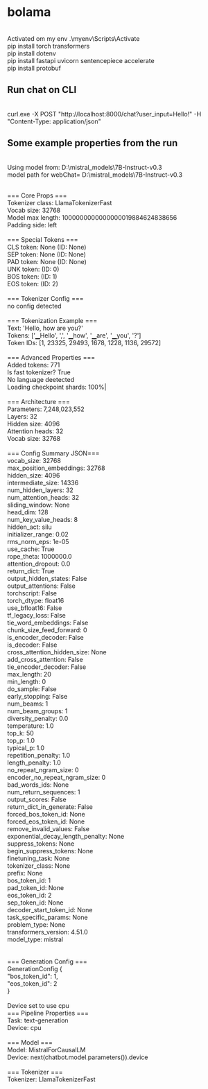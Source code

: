 # bolama
<br>Activated om my env .\myenv\Scripts\Activate
<br> pip install torch transformers
<br> pip install dotenv 
<br>pip install fastapi uvicorn sentencepiece accelerate
<br>pip install protobuf
<h2>Run chat on CLI</h2>
<br>curl.exe -X POST "http://localhost:8000/chat?user_input=Hello!" -H "Content-Type: application/json"

<h2> Some example properties from the run</h2>
<br>Using model from: D:\mistral_models\7B-Instruct-v0.3      
<br>model path for webChat= D:\mistral_models\7B-Instruct-v0.3

<br>=== Core Props ===
<br>Tokenizer class: LlamaTokenizerFast
<br>Vocab size: 32768
<br>Model max length: 1000000000000000019884624838656
<br>Padding side: left
<br>
<br>=== Special Tokens ===
<br>CLS token: None (ID: None)
<br>SEP token: None (ID: None)
<br>PAD token: None (ID: None)
<br>UNK token:  (ID: 0)
<br>BOS token:  (ID: 1)
<br>EOS token:  (ID: 2)
<br>
<br>=== Tokenizer Config ===
<br>no config detected
<br>
<br>=== Tokenization Example ===
<br>Text: 'Hello, how are you?'
<br>Tokens: ['▁Hello', ',', '▁how', '▁are', '▁you', '?']
<br>Token IDs: [1, 23325, 29493, 1678, 1228, 1136, 29572]
<br>
<br>=== Advanced Properties ===
<br>Added tokens: 771
<br>Is fast tokenizer? True
<br>No language deetected
<br>Loading checkpoint shards: 100%|
<br>
<br>=== Architecture ===
<br>Parameters: 7,248,023,552
<br>Layers: 32
<br>Hidden size: 4096
<br>Attention heads: 32
<br>Vocab size: 32768
<br>
<br>=== Config Summary JSON===
<br>
        vocab_size: 32768<br>
        max_position_embeddings: 32768<br>
        hidden_size: 4096<br>
        intermediate_size: 14336<br>
        num_hidden_layers: 32<br>
        num_attention_heads: 32<br>
        sliding_window: None<br>
        head_dim: 128<br>
        num_key_value_heads: 8<br>
        hidden_act: silu<br>
        initializer_range: 0.02<br>
        rms_norm_eps: 1e-05<br>
        use_cache: True<br>
        rope_theta: 1000000.0<br>
        attention_dropout: 0.0<br>
        return_dict: True<br>
        output_hidden_states: False<br>
        output_attentions: False<br>
        torchscript: False<br>
        torch_dtype: float16<br>
        use_bfloat16: False<br>
        tf_legacy_loss: False<br>
        tie_word_embeddings: False<br>
        chunk_size_feed_forward: 0<br>
        is_encoder_decoder: False<br>
        is_decoder: False<br>
        cross_attention_hidden_size: None<br>
        add_cross_attention: False<br>
        tie_encoder_decoder: False<br>
        max_length: 20<br>
        min_length: 0<br>
        do_sample: False<br>
        early_stopping: False<br>
        num_beams: 1<br>
        num_beam_groups: 1<br>
        diversity_penalty: 0.0<br>
        temperature: 1.0<br>
        top_k: 50<br>
        top_p: 1.0<br>
        typical_p: 1.0<br>
        repetition_penalty: 1.0<br>
        length_penalty: 1.0<br>
        no_repeat_ngram_size: 0<br>
        encoder_no_repeat_ngram_size: 0<br>
        bad_words_ids: None<br>
        num_return_sequences: 1<br>
        output_scores: False<br>
        return_dict_in_generate: False<br>
        forced_bos_token_id: None<br>
        forced_eos_token_id: None<br>
        remove_invalid_values: False<br>
        exponential_decay_length_penalty: None<br>
        suppress_tokens: None<br>
        begin_suppress_tokens: None<br>
        finetuning_task: None<br>
        tokenizer_class: None<br>
        prefix: None<br>
        bos_token_id: 1<br>
        pad_token_id: None<br>
        eos_token_id: 2<br>
        sep_token_id: None<br>
        decoder_start_token_id: None<br>
        task_specific_params: None<br>
        problem_type: None<br>
        transformers_version: 4.51.0<br>
        model_type: mistral<br>
<br>
<br>=== Generation Config ===
<br>GenerationConfig {
<br>  "bos_token_id": 1,
<br>  "eos_token_id": 2
<br>}
<br>
<br>Device set to use cpu
<br>=== Pipeline Properties ===
<br>Task: text-generation
<br>Device: cpu
<br>
<br>=== Model ===
<br>Model: MistralForCausalLM
<br>Device: next(chatbot.model.parameters()).device
<br>
<br>=== Tokenizer ===
<br>Tokenizer: LlamaTokenizerFast


 